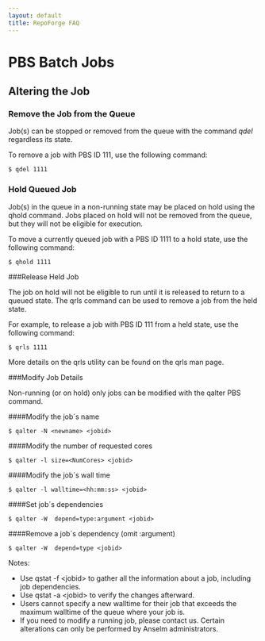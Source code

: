 ```yaml
---
layout: default
title: RepoForge FAQ
---
```


# PBS Batch Jobs 

## Altering the Job

### Remove the Job from the Queue

Job(s) can be stopped or removed from the queue with the command _qdel_ regardless its state.

To remove a job with PBS ID 111, use the following command:

    $ qdel 1111

### Hold Queued Job

Job(s) in the queue in a non-running state may be placed on hold using the qhold command. Jobs placed on hold will not be removed from the queue, but they will not be eligible for execution.

To move a currently queued job with a PBS ID 1111 to a hold state, use the following command:

    $ qhold 1111

###Release Held Job

The job on hold will not be eligible to run until it is released to return to a queued state. The qrls command can be used to remove a job from the held state.

For example, to release a job with PBS ID 111 from a held state, use the following command:

    $ qrls 1111

More details on the qrls utility can be found on the qrls man page.

###Modify Job Details

Non-running (or on hold) only jobs can be modified with the qalter PBS command.

####Modify the job´s name

    $ qalter -N <newname> <jobid>

####Modify the number of requested cores

    $ qalter -l size=<NumCores> <jobid>

####Modify the job´s wall time

    $ qalter -l walltime=<hh:mm:ss> <jobid>

####Set job´s dependencies

    $ qalter -W  depend=type:argument <jobid>

####Remove a job´s dependency (omit :argument)

    $ qalter -W  depend=type <jobid>

Notes:
 * Use qstat -f &lt;jobid&gt; to gather all the information about a job, including job dependencies.
 * Use qstat -a &lt;jobid&gt; to verify the changes afterward.
 * Users cannot specify a new walltime for their job that exceeds the maximum walltime of the queue where your job is.
 * If you need to modify a running job, please contact us. Certain alterations can only be performed by Anselm administrators.

